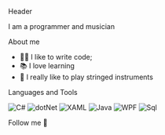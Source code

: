 Header

I am a programmer and musician

About me

- 👌🏻 I like to write code;
- 📚 I love learning
- 🎵 I really like to play stringed instruments

Languages and Tools

![C#](https://img.shields.io/badge/-C%23-181818?style=for-the-badge&logo=c%2b%2b&logoColor=09742)
![dotNet](https://img.shields.io/badge/-Framework-181818?style=for-the-badge&logo=dotNet)
![XAML](https://img.shields.io/badge/-XAML-181818?style=for-the-badge&logo=xaml)
![Java](https://img.shields.io/badge/-Java-181818?style=for-the-badge&logo=Java)
![WPF](https://img.shields.io/badge/-WPF-181818?style=for-the-badge&logo=windows)
![Sql](https://img.shields.io/badge/-Sql-181818?style=for-the-badge)

Follow me 🎸

